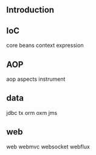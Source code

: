 ## Introduction


## IoC

core
beans
context
expression

## AOP
aop
aspects
instrument

## data
jdbc
tx
orm
oxm
jms

## web
web
webmvc
websocket
webflux
